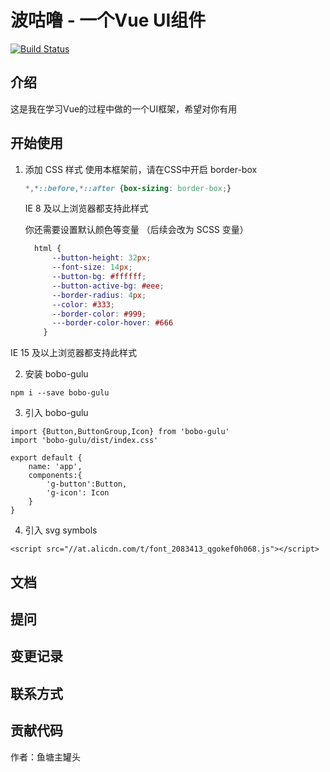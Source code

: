 # 波咕噜 - 一个Vue UI组件
[![Build Status](https://travis-ci.org/BOBOlife/gulu-test.svg?branch=master)](https://travis-ci.org/BOBOlife/gulu-test)
## 介绍
这是我在学习Vue的过程中做的一个UI框架，希望对你有用
## 开始使用

1. 添加 CSS 样式
   使用本框架前，请在CSS中开启 border-box
   
   ```css
   *,*::before,*::after {box-sizing: border-box;}
   ```
   IE 8 及以上浏览器都支持此样式
   
   你还需要设置默认颜色等变量 （后续会改为 SCSS 变量）
   ```CSS
     html {
         --button-height: 32px;
         --font-size: 14px;
         --button-bg: #ffffff;
         --button-active-bg: #eee;
         --border-radius: 4px;
         --color: #333;
         --border-color: #999;
         ---border-color-hover: #666
       }
   ```
IE 15 及以上浏览器都支持此样式

2. 安装 bobo-gulu
```
npm i --save bobo-gulu
```

3.  引入 bobo-gulu
```
import {Button,ButtonGroup,Icon} from 'bobo-gulu'
import 'bobo-gulu/dist/index.css'

export default {
    name: 'app',
    components:{
        'g-button':Button,
        'g-icon': Icon
    }
}
```
4. 引入 svg symbols
```
<script src="//at.alicdn.com/t/font_2083413_qgokef0h068.js"></script>
```

## 文档

## 提问

## 变更记录

## 联系方式

## 贡献代码
作者：鱼塘主罐头

